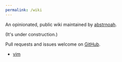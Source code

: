 ```yaml
---
permalink: /wiki
---
```


An opinionated, public wiki maintained by [abstrnoah][2].

(It's under construction.)

Pull requests and issues welcome on [GitHub][1].

* [vim](/wiki/vim)

[1]: https://github.com/abstrnoah/abstrnoah.github.io
[2]: ../abstrnoah
